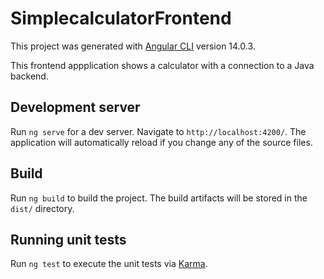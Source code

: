 # SimplecalculatorFrontend

This project was generated with [Angular CLI](https://github.com/angular/angular-cli) version 14.0.3.

This frontend appplication shows a calculator with a connection to a Java backend. 

## Development server

Run `ng serve` for a dev server. Navigate to `http://localhost:4200/`. The application will automatically reload if you change any of the source files.

## Build

Run `ng build` to build the project. The build artifacts will be stored in the `dist/` directory.

## Running unit tests

Run `ng test` to execute the unit tests via [Karma](https://karma-runner.github.io).
